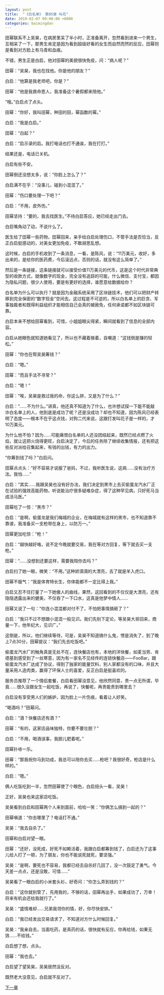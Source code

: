 ```yaml
---
layout: post
title:  "《白名单》 第05章 叫花"
date: 2019-02-07 09:00:00 +0800
categories: baimingdan
---
```

田幂联系不上吴昊，在病房里呆了半小时，正准备离开，忽然看到进来一个男生，互相呆了一下，那男生肯定是因为看到超级好看的女生而自然而然的反应，田幂则是看到对方脸上有乌青和血痕。

不错，男生正是白启，他对田幂的美貌很快免疫，问：“病人呢？”

田幂：“吴昊，我也在找他。你是他的朋友？”

白启：“他算是我老师吧，你是？”

田幂：“他是我救命恩人，我准备这个暑假都来陪他。”

“哦。”白启点了点头。

田幂：“你好，我叫田幂，种田的田，幂函数的幂。”

白启：“我是白启。”

田幂：“白起？”

白启：“启示录的启。我打电话也打不通诶，我在打打。”

结果还是，电话已关机。

白启有些不安。

田幂倒还没想太多，说：“你脸上怎么了？”

白启满不在乎：“没事儿，碰到小混混了。”

田幂：“伤口要处理一下吧？”

白启：“不用，皮外伤。”

田幂坚持：“要的，我去找医生。”不待白启答应，她已经走出门去。

白启嘴角动了动，不说什么了。

医生给了田幂一些药物，田幂回来，亲手给白启处理伤口，不管手法是否恰当，反正白启挺感动的，对美女更加免疫，不敢胡思乱想。

这时候，白启的手机收到了一条消息，一看，是陈风，说：“11万美元，收好，多出来的，是给你的医药费，今后滚远点，否则的话，就没有这么简单了。”

然后是一条链接，这条链接就可以接受价值11万美元的代币，这是这个时代非常典型的收款方式，就像数字的现金，完全没有追踪的可能，什么微信、支付宝，都因为隐私问题，很少人使用，要是有更好的选择，谁愿意给数据给你？

白名单为什么可以执行？就是因为金融系统采用了区块链技术，他们可以把财产转移到完全保密的“数字现金”空间去。这过程是不可逆的，所以白名单上的巨贪、军事独裁者和既得利益组织才能相信自己会真的被赦免，任何承诺都不如区块链可靠。

白启本来不想给田幂看到，可惜，小姐姐眼尖得紧，瞬间就看到了信息的全部内容。

白启从她眼色就知道她看见了，所以也不藏着掖着，自嘲道：“这钱倒是赚的轻松。”

田幂：“你也在帮吴昊筹钱？”

白启：“嗯。”

田幂：“而且手法不寻常？”

白启：“嗯！”

田幂：“唉，吴昊是救过我的命，你这么拼，又是为了什么？”

白启：“……不为什么。”讲真，他还真不知道为了什么，也许想试探一下能不能敲诈白名单上的人，他到底是成功了呢？还是没成功？却也不知道，因为陈风已经表明了态度——根本不在乎这点钱，对狗二代来说，这跟打发叫花子是一样的，才10万美元。

为什么他不怕？因为……可能痛恨白名单的人还没团结起来，既然已经点燃了火焰，就让这把火烧得更旺，白启决定了，今后的任务除了继续收集情报，还有把这些反对派给召集起来，有钱的出钱，有力的出力。

“你筹到钱了吗？”白启问。

田幂点点头：“好不容易才说服了爸妈，不过，我听医生说，这病……没有治疗方法。我怕……”

白启：“其实……我跟吴昊也没有好办法，我们决定到黑市上去买偷蛋龙汽水厂正在试验的强效高能药物，听说能治疗很多疑难杂症，得了这种罕见病，只好死马当成活马医。”

田幂吃了一惊：“黑市？”

白启：“是啊，偷蛋龙是我们梅城的企业，在梅城就有这样的黑市，也不知道靠不靠谱，我准备买一支枪带在身上，以防万一。”

田幂更加吃惊：“枪！”

白启：“越快越好咯，说不定今晚就要交易，我在等对方回复，等下就去买一支枪。”

田幂：“……没想到还要这样，需要我陪你去吗？”

白启扫了她一眼，微笑：“不用。”这种娇滴滴的大漂亮，去了就是羊入虎口。

田幂不服气：“我是体育特长生，你体能都不一定比得上我。”

白启又忍不住打量了一下她傲人的曲线，果然，这回看到的不仅仅是大漂亮，还有隐隐透露出来的健美，不仅吞了一下口水，这真是他梦中情人……

田幂又说了一句：“你连小混混都对付不了，不怕把事情搞砸了？”

白启：“我只不过不想跟小混混一般见识。我们先别下定论，等吴昊大哥回来，商量一下，他年纪大，见识广。”

这倒是，所以，他们继续等待，可是，吴昊不知道搞什么鬼，愣是消失了，到了晚上7点30分，田幂提议：“我们先去吃饭吧。”

偷蛋龙汽水厂的触角真是无处不在，连快餐店也有，本地的洋快餐，如麦当劳、肯德基到感受到了一丝寒意，因为有一家名不见经传的连锁快餐店——FooBar，跟偷蛋龙汽水厂达成了协议，得到了独家的能量饮料，别人家都没有的口味，并且大量采用人造肉类，赢得了环保人士的喜爱，反正白启是挺喜欢的。

服务员推荐了一个情侣套餐，白启看田幂没意见，他欣然同意，贵一点无所谓，毕竟……很久没跟女生一起吃饭，再说了，快餐呢，再贵能贵到哪里去？

白启没有享受男人们的嫉妒，因为脸上一片伤痕，看着让人好笑。

“喝酒吗？”田幂问。

白启：“酒？快餐店还有酒？”

田幂：“有的，这家店品味独特，你要不要壮胆？”

白启：“不用，喝酒误事，我胆儿肥着呢。”

田幂扑哧一乐。

田幂：“那我祝你马到功成，我总可以陪你去买……枪吧？我很好奇，枪店是什么样的。”

白启：“嗯。”

俩人吃饭吃到一半，忽然田幂使了个眼色，白启扭头一看，吴昊！

正好，吴昊也来这家店吃饭。

吴昊看到白启和田幂两个人来到面前，哈哈一笑：“你俩怎么搞到一起的？”

田幂嗔道：“你去哪里了？电话打不通。”

吴昊：“我去自杀了。”

田幂和白启对望一眼。

田幂：“还好，没死成，好死不如赖活着，我跟白启都筹到钱了，白启还为了这事儿给人打了一顿，为了朋友，你也不能说死就死，要坚强。”

吴昊：“是啊，要死也不容易，我都已经去自杀好几回了，没一次鼓足了勇气。今天差一点点，还是没敢，可惜……”

吴昊看了一眼白启的小米套头衫，好奇问：“你怎么弄到钱的？”

白启：“这你就别管了，先用我的，不够的话，田幂再出手，如果成功了，万幸！将来有机会还给我就行了。”

吴昊：“盛情难却……兄弟我领你的情，好，你尽快安排。”

白启：“我已经发出交易请求了，不知道对方什么时候回复。”

吴昊：“我亲自去，当面吃药，是真药的话，很快就有反应，你再给钱，如果无效……不给钱。”

白启想了想，点头。

田幂：“我也去。”

白启望了望吴昊，吴昊居然没反对。

既然老大没意见，白启就不反对了。

[下一章](/baimingdan/2019/02/08/06.html)
